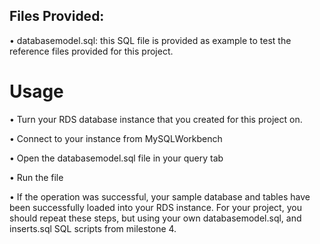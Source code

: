 
## Files Provided: 

• databasemodel.sql: this SQL file is provided as example to test the reference files provided for this project.

# Usage 

• Turn your RDS database instance that you created for this project on. 

• Connect to your instance from MySQLWorkbench 

• Open the databasemodel.sql file in your query tab 

• Run the file

• If the operation was successful, your sample database and tables have been successfully loaded into your RDS instance. 
For your project, you should repeat these steps, but using your own databasemodel.sql, and inserts.sql SQL scripts from milestone 4.